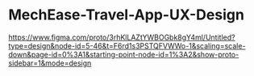 # MechEase-Travel-App-UX-Design
https://www.figma.com/proto/3rhKlLAZtYWBOGbk8gY4ml/Untitled?type=design&node-id=5-46&t=F6rd1s3PSTQFVWWo-1&scaling=scale-down&page-id=0%3A1&starting-point-node-id=1%3A2&show-proto-sidebar=1&mode=design
